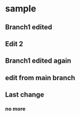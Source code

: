 # sample



## Branch1 edited
## Edit 2
## Branch1 edited again
## edit from main branch

## Last change
### no more
